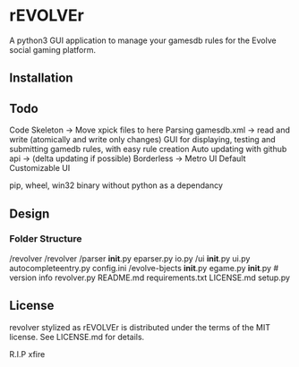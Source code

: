 # rEVOLVEr

A python3 GUI application to manage your gamesdb rules for the Evolve social gaming platform.

## Installation

## Todo

Code Skeleton -> Move xpick files to here
Parsing gamesdb.xml -> read and write (atomically and write only changes)
GUI for displaying, testing and submitting gamedb rules, with easy rule creation
Auto updating with github api -> (delta updating if possible)
Borderless -> Metro UI Default
Customizable UI

pip, wheel, win32 binary without python as a dependancy

## Design

### Folder Structure

/revolver
	/revolver
		/parser
			__init__.py
			eparser.py
			io.py
		/ui
			__init__.py
			ui.py
			autocompleteentry.py
			config.ini
		/evolve-bjects
			__init__.py
			egame.py
		__init__.py # version info
		revolver.py
	README.md
	requirements.txt
    LICENSE.md
    setup.py

## License

revolver stylized as rEVOLVEr is distributed under the terms of the MIT license. See LICENSE.md for details.

R.I.P xfire

